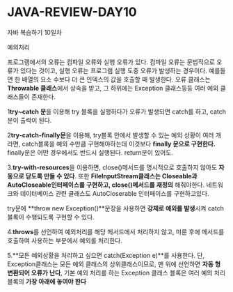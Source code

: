 # JAVA-REVIEW-DAY10
자바 복습하기 10일차 

예외처리

프로그램에서의 오류는 컴파일 오류와 실행 오류가 있다. 컴파일 오류는 문법적으로 오류가 있다는 것이고, 실행 오류는 프로그램 실행 도중 오류가 발생하는 경우이다. 예를들면 한 배열의 요소 수보다 더 큰 인덱스의 값을 호출할 때 발생한다. 오류 클래스는 **Throwable 클래스**에서 상속을 받고, 그 하위에는 Exception 클래스등등 여러 예외 클래스들이 존재한다. 

1**try~catch 문**을 이용해 try 블록을 실행하다가 오류가 발생되면 catch를 하고, catch문이 출력이 된다. 

2**try-catch-finally문**을 이용해, try블록 안에서 발생할 수 있는 예외 상황이 여러 개라면, catch블록을 예외 수만큼 구현해야하는데 이것보다 **finally 문으로 구현한다.** finally문은 어떤 경우에서도 반드시 실행된다. return문이 있어도. 

3.**try-with-resources**을 이용하면,  close()메서드를 명시적으로 호출하지 않아도 **자동으로 닫도록 만들 수 있다**. 또한 **FileInputStream클래스는 Closeable과 AutoCloseable인터페이스를 구현하고, close()메서드를 재정의** 해줘야한다. 네트워크와 데이터베이스 관련 클래스도 AutoCloserable 인터페이스를 구현하고있다. 

try문에 **throw new Exception()**문장을 사용하면 **강제로 예외를 발생**시켜 catch블록이 수행되도록 구현할 수 있다.

4.**throws**를 선언하여 예외처리를 해당 메서드에서 처리하지 않고, 미룬 후에 메서드를 호출하여 사용하는 부분에서 예외를 처리한다.

5.**모든 예외상황을 처리하고 싶으면 catch(Exception e)**를 사용한다. 단, Exception클래스는 모든 예외 클래스의 상위클래스이므로, 맨 위에 선언하면 **자동 형 변환되어 오류가 난다**, 기본 예외 처리를 하는 Exception 클래스 블록은 여러 예외 처리 블록의 **가장 아래에 놓여야 한다**
